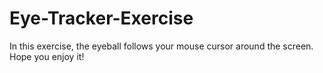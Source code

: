 # Eye-Tracker-Exercise
In this exercise, the eyeball follows your mouse cursor around the screen. Hope you enjoy it!
